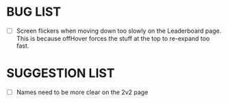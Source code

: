 # BUG LIST
- [ ] Screen flickers when moving down too slowly on the Leaderboard page. This is because offHover forces the stuff at the top to re-expand too fast.

# SUGGESTION LIST
- [ ] Names need to be more clear on the 2v2 page